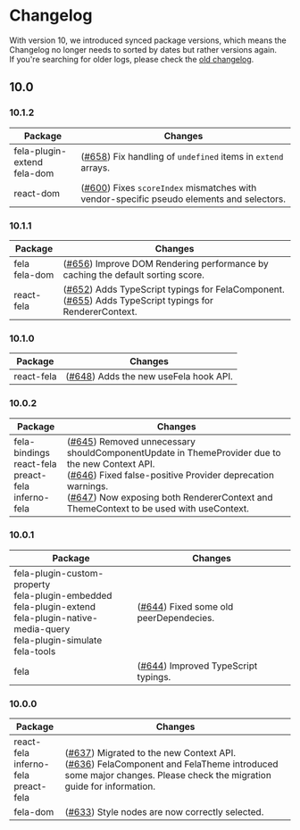 # Changelog

With version 10, we introduced synced package versions, which means the Changelog no longer needs to sorted by dates but rather versions again.<br>
If you're searching for older logs, please check the [old changelog](https://github.com/rofrischmann/fela/blob/8b61fc1845dba982956df0ed4d28eaa39b3c5d1c/CHANGELOG.md).

## 10.0

### 10.1.2
| Package | Changes |
| --- | --- |
| fela-plugin-extend<br>fela-dom | ([#658](https://github.com/rofrischmann/fela/pull/658)) Fix handling of `undefined` items in `extend` arrays.
| react-dom | ([#600](https://github.com/rofrischmann/fela/pull/660)) Fixes `scoreIndex` mismatches with vendor-specific pseudo elements and selectors.|

### 10.1.1
| Package | Changes |
| --- | --- |
| fela<br>fela-dom | ([#656](https://github.com/rofrischmann/fela/pull/656)) Improve DOM Rendering performance by caching the default sorting score.
| react-fela | ([#652](https://github.com/rofrischmann/fela/pull/652)) Adds TypeScript typings for FelaComponent.<br>([#655](https://github.com/rofrischmann/fela/pull/655)) Adds TypeScript typings for RendererContext. |

### 10.1.0
| Package | Changes |
| --- | --- |
| react-fela | ([#648](https://github.com/rofrischmann/fela/pull/648)) Adds the new useFela hook API. |

### 10.0.2
| Package | Changes |
| --- | --- |
| fela-bindings<br>react-fela<br>preact-fela<br>inferno-fela | ([#645](https://github.com/rofrischmann/fela/pull/645)) Removed unnecessary shouldComponentUpdate in ThemeProvider due to the new Context API.<br>([#646](https://github.com/rofrischmann/fela/pull/646)) Fixed false-positive Provider deprecation warnings.<br>([#647](https://github.com/rofrischmann/fela/pull/647)) Now exposing both RendererContext and ThemeContext to be used with useContext. |

### 10.0.1
| Package | Changes |
| --- | --- |
| fela-plugin-custom-property<br>fela-plugin-embedded<br>fela-plugin-extend<br>fela-plugin-native-media-query<br>fela-plugin-simulate<br>fela-tools | ([#644](https://github.com/rofrischmann/fela/pull/644)) Fixed some old peerDependecies. |
| fela | ([#644](https://github.com/rofrischmann/fela/pull/644)) Improved TypeScript typings. |

### 10.0.0
| Package | Changes |
| --- | --- |
| react-fela<br>inferno-fela<br>preact-fela | ([#637](https://github.com/rofrischmann/fela/pull/637)) Migrated to the new Context API.<br>([#636](https://github.com/rofrischmann/fela/pull/636)) FelaComponent and FelaTheme introduced some major changes. Please check the migration guide for information. |
| fela-dom | ([#633](https://github.com/rofrischmann/fela/pull/633)) Style nodes are now correctly selected. |